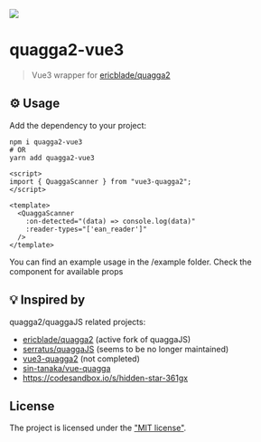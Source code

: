 ![](https://cdn-images-1.medium.com/max/1600/1*u5EN9YE4S2R7QbJ-rHOZpg.gif)

# quagga2-vue3

> Vue3 wrapper for [ericblade/quagga2](https://github.com/ericblade/quagga2)

## ⚙️ Usage

Add the dependency to your project:

```shell
npm i quagga2-vue3
# OR
yarn add quagga2-vue3
```

```
<script>
import { QuaggaScanner } from "vue3-quagga2";
</script>

<template>
  <QuaggaScanner
    :on-detected="(data) => console.log(data)"
    :reader-types="['ean_reader']"
  />
</template>
```

You can find an example usage in the /example folder. Check the component for available props

## 💡 Inspired by

quagga2/quaggaJS related projects:

- [ericblade/quagga2](https://github.com/ericblade/quagga2) (active fork of quaggaJS)
- [serratus/quaggaJS](https://github.com/serratus/quaggaJS) (seems to be no longer maintained)
- [vue3-quagga2](https://github.com/florianrusch/vue3-quagga2) (not completed)
- [sin-tanaka/vue-quagga](https://github.com/sin-tanaka/vue-quagga)
- <https://codesandbox.io/s/hidden-star-361gx>

## License

The project is licensed under the ["MIT license"](./LICENSE).
